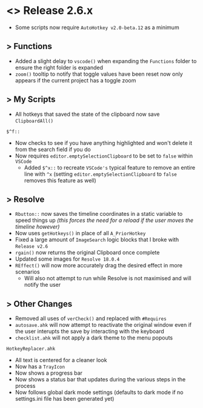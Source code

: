# <> Release 2.6.x
- Some scripts now require `AutoHotkey v2.0-beta.12` as a minimum

## > Functions
- Added a slight delay to `vscode()` when expanding the `Functions` folder to ensure the right folder is expanded
- `zoom()` tooltip to notify that toggle values have been reset now only appears if the current project has a toggle zoom

## > My Scripts
- All hotkeys that saved the state of the clipboard now save `ClipboardAll()`

`$^f::`
- Now checks to see if you have anything highlighted and won't delete it from the search field if you do
- Now requires `editor.emptySelectionClipboard` to be set to `false` within `VSCode`
    - Added `$^x::` to recreate `VSCode's` typical feature to remove an entire line with `^x` (setting `editor.emptySelectionClipboard` to `false` removes this feature as well)

## > Resolve
- `Rbutton::` now saves the timeline coordinates in a static variable to speed things up *(this forces the need for a reload if the user moves the timeline however)*
- Now uses `getHotkeys()` in place of all `A_PriorHotkey`
- Fixed a large amount of `ImageSearch` logic blocks that I broke with `Release v2.6`
- `rgain()` now returns the original Clipboard once complete
- Updated some images for `Resolve 18.0.4`
- `REffect()` will now more accurately drag the desired effect in more scenarios
    - Will also not attempt to run while Resolve is not maximised and will notify the user

## > Other Changes
- Removed all uses of `verCheck()` and replaced with `#Requires`
- `autosave.ahk` will now attempt to reactivate the original window even if the user interupts the save by interacting with the keyboard
- `checklist.ahk` will not apply a dark theme to the menu popouts

`HotkeyReplacer.ahk`
- All text is centered for a cleaner look
- Now has a `TrayIcon`
- Now shows a progress bar
- Now shows a status bar that updates during the various steps in the process
- Now follows global dark mode settings (defaults to dark mode if no settings.ini file has been generated yet)